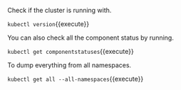 Check if the cluster is running with.

`kubectl version`{{execute}}

You can also check all the component status by running.

`kubectl get componentstatuses`{{execute}}


To dump everything from all namespaces.

`kubectl get all --all-namespaces`{{execute}}
